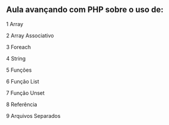 ## Aula avançando com PHP sobre o uso de:
1 Array

2 Array Associativo

3 Foreach

4 String

5 Funções

6 Função List

7 Função Unset

8 Referência

9 Arquivos Separados


